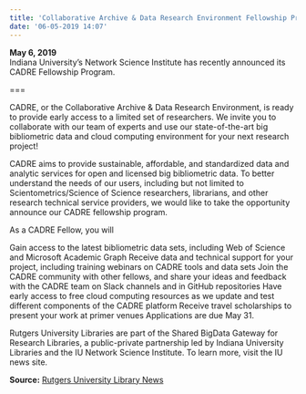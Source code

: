 ```yaml
---
title: 'Collaborative Archive & Data Research Environment Fellowship Program Announced by IU'
date: '06-05-2019 14:07'
---
```


**May 6, 2019**  
Indiana University’s Network Science Institute has recently announced its CADRE Fellowship Program.

===

CADRE, or the Collaborative Archive & Data Research Environment, is ready to provide early access to a limited set of researchers. We invite you to collaborate with our team of experts and use our state-of-the-art big bibliometric data and cloud computing environment for your next research project!

CADRE aims to provide sustainable, affordable, and standardized data and analytic services for open and licensed big bibliometric data. To better understand the needs of our users, including but not limited to Scientometrics/Science of Science researchers, librarians, and other research technical service providers, we would like to take the opportunity announce our CADRE fellowship program.

As a CADRE Fellow, you will

Gain access to the latest bibliometric data sets, including Web of Science and Microsoft Academic Graph
Receive data and technical support for your project, including training webinars on CADRE tools and data sets
Join the CADRE community with other fellows, and share your ideas and feedback with the CADRE team on Slack channels and in GitHub repositories
Have early access to free cloud computing resources as we update and test different components of the CADRE platform
Receive travel scholarships to present your work at primer venues
Applications are due May 31.

Rutgers University Libraries are part of the Shared BigData Gateway for Research Libraries, a public-private partnership led by Indiana University Libraries and the IU Network Science Institute. To learn more, visit the IU news site.

 **Source:** [Rutgers University Library News](https://www.libraries.rutgers.edu/news/collaborative-archive-data-research-environment-fellowship-program-announced-iu)  